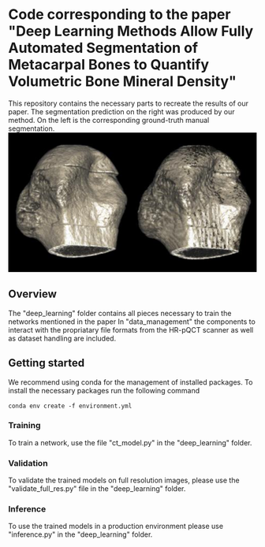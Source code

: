 # Code corresponding to the paper "Deep Learning Methods Allow Fully Automated Segmentation of Metacarpal Bones to Quantify Volumetric Bone Mineral Density"
This repository contains the necessary parts to recreate the results of our paper.
The segmentation prediction on the right was produced by our method. On the left is the corresponding ground-truth manual segmentation.
![GT and model prediction](PredAndSegmentation.svg)

## Overview
The "deep_learning" folder contains all pieces necessary to train the networks mentioned in the paper
In "data_management" the components to interact with the propriatary file formats from the HR-pQCT scanner as well as dataset handling are included.

## Getting started
We recommend using conda for the management of installed packages.
To install the necessary packages run the following command
```
conda env create -f environment.yml
```

### Training
To train a network, use the file "ct_model.py" in the "deep_learning" folder.

### Validation
To validate the trained models on full resolution images, please use the "validate_full_res.py" file in the "deep_learning" folder.

### Inference
To use the trained models in a production environment please use "inference.py" in the "deep_learning" folder.
